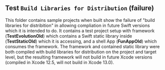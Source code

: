 ## Test `Build Libraries for Distribution` (failure)

This folder contains sample projects when built show the failure of "build libraries for distribition" in allowing compliation in future Swift versions which it is intended to do. It contains a test project setup with framework (**TestEvolutionOld**) which contains a Swift static library inside (**TestStaticOld**) which it is accessing, and a shell App (**FunAppOld**) which consumes the framework. The framework and contained static library were both compiled with build libraries for distribution on the project and target level, but the resulting framework will not build in future Xcode versions (compiled in Xcode 12.5, will not build in Xcode 13.0).
